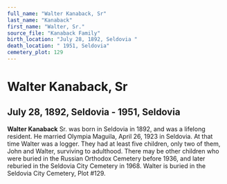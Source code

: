 ```yaml
---
full_name: "Walter Kanaback, Sr"
last_name: "Kanaback"
first_name: "Walter, Sr."
source_file: "Kanaback Family"
birth_location: "July 28, 1892, Seldovia "
death_location: " 1951, Seldovia"
cemetery_plot: 129
---
```

# Walter Kanaback, Sr

## July 28, 1892, Seldovia - 1951, Seldovia

**Walter Kanaback** Sr. was born in Seldovia in 1892, and was a lifelong
resident. He married Olympia Maguila, April 26, 1923 in Seldovia. At
that time Walter was a logger. They had at least five children, only two
of them, John and Walter, surviving to adulthood. There may be other
children who were buried in the Russian Orthodox Cemetery before 1936,
and later reburied in the Seldovia City Cemetery in 1968. Walter is
buried in the Seldovia City Cemetery, Plot \#129.

